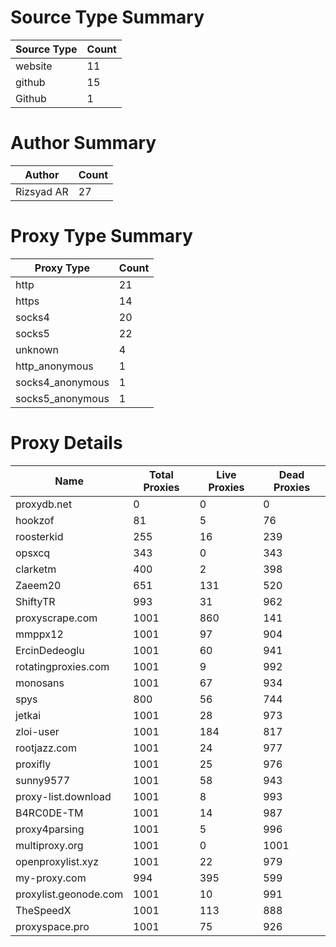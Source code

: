 # Source Type Summary

| Source Type | Count |
|-------------|-------|
| website | 11 |
| github | 15 |
| Github | 1 |


# Author Summary

| Author | Count |
|--------|-------|
| Rizsyad AR | 27 |


# Proxy Type Summary

| Proxy Type | Count |
|------------|-------|
| http | 21 |
| https | 14 |
| socks4 | 20 |
| socks5 | 22 |
| unknown | 4 |
| http_anonymous | 1 |
| socks4_anonymous | 1 |
| socks5_anonymous | 1 |


# Proxy Details

| Name | Total Proxies | Live Proxies | Dead Proxies |
|------|---------------|--------------|---------------|
| proxydb.net | 0 | 0 | 0 |
| hookzof | 81 | 5 | 76 |
| roosterkid | 255 | 16 | 239 |
| opsxcq | 343 | 0 | 343 |
| clarketm | 400 | 2 | 398 |
| Zaeem20 | 651 | 131 | 520 |
| ShiftyTR | 993 | 31 | 962 |
| proxyscrape.com | 1001 | 860 | 141 |
| mmppx12 | 1001 | 97 | 904 |
| ErcinDedeoglu | 1001 | 60 | 941 |
| rotatingproxies.com | 1001 | 9 | 992 |
| monosans | 1001 | 67 | 934 |
| spys | 800 | 56 | 744 |
| jetkai | 1001 | 28 | 973 |
| zloi-user | 1001 | 184 | 817 |
| rootjazz.com | 1001 | 24 | 977 |
| proxifly | 1001 | 25 | 976 |
| sunny9577 | 1001 | 58 | 943 |
| proxy-list.download | 1001 | 8 | 993 |
| B4RC0DE-TM | 1001 | 14 | 987 |
| proxy4parsing | 1001 | 5 | 996 |
| multiproxy.org | 1001 | 0 | 1001 |
| openproxylist.xyz | 1001 | 22 | 979 |
| my-proxy.com | 994 | 395 | 599 |
| proxylist.geonode.com | 1001 | 10 | 991 |
| TheSpeedX | 1001 | 113 | 888 |
| proxyspace.pro | 1001 | 75 | 926 |
